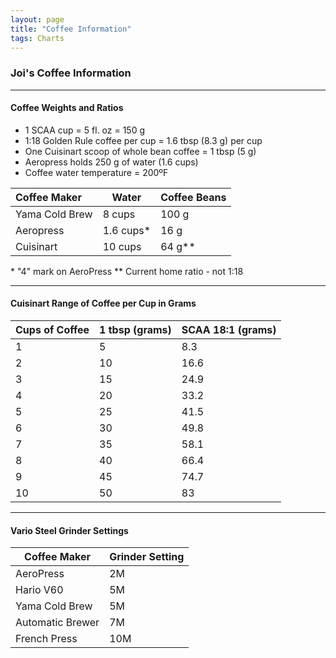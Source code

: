 ```yaml
---
layout: page
title: "Coffee Information"
tags: Charts
---
```


### Joi's Coffee Information

* * *

#### Coffee Weights and Ratios  

* 1 SCAA cup = 5 fl. oz = 150 g
* 1:18 Golden Rule coffee per cup = 1.6 tbsp (8.3 g) per cup
* One Cuisinart scoop of whole bean coffee = 1 tbsp (5 g)
* Aeropress holds 250 g of water (1.6 cups)
* Coffee water temperature = 200ºF


| Coffee Maker  | Water | Coffee Beans |
| :--- | --- | --- |
| Yama Cold Brew | 8 cups | 100 g |
| Aeropress | 1.6 cups\* | 16 g |
| Cuisinart | 10 cups | 64 g\*\* |

\* "4" mark on AeroPress
\*\* Current home ratio - not 1:18

* * *
<div style="page-break-after: always"></div>

#### Cuisinart Range of Coffee per Cup in Grams   

| Cups of Coffee | 1 tbsp (grams) | SCAA 18:1 (grams) |
| --- | --- | --- |
| 1 | 5 | 8.3 |
| 2 | 10 | 16.6 |
| 3 | 15 | 24.9 |
| 4 | 20 | 33.2 |
| 5 | 25 | 41.5 |
| 6 | 30 | 49.8 |
| 7 | 35 | 58.1 |
| 8	| 40 | 66.4 |
| 9 | 45 | 74.7 |
| 10 | 50 | 83 |


* * *
<div style="page-break-after: always"></div>

#### Vario Steel Grinder Settings  
  
|Coffee Maker|Grinder Setting|
|---|---|
|AeroPress|2M|
|Hario V60|5M|
|Yama Cold Brew|5M|
|Automatic Brewer|7M|
|French Press|10M|

